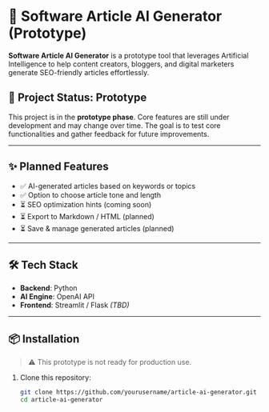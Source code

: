 # 🧠 Software Article AI Generator (Prototype)

**Software Article AI Generator** is a prototype tool that leverages Artificial Intelligence to help content creators, bloggers, and digital marketers generate SEO-friendly articles effortlessly.

## 🚧 Project Status: Prototype

This project is in the **prototype phase**. Core features are still under development and may change over time. The goal is to test core functionalities and gather feedback for future improvements.

---

## ✨ Planned Features

- ✅ AI-generated articles based on keywords or topics  
- ✅ Option to choose article tone and length  
- ⏳ SEO optimization hints (coming soon)  
- ⏳ Export to Markdown / HTML (planned)  
- ⏳ Save & manage generated articles (planned)

---

## 🛠️ Tech Stack

- **Backend**: Python  
- **AI Engine**: OpenAI API  
- **Frontend**: Streamlit / Flask *(TBD)*

---

## 📦 Installation

> ⚠️ This prototype is not ready for production use.

1. Clone this repository:
   ```bash
   git clone https://github.com/yourusername/article-ai-generator.git
   cd article-ai-generator
